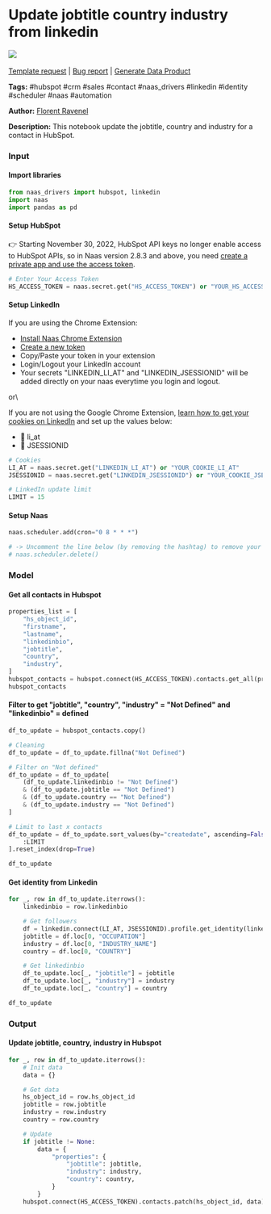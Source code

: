 # Update jobtitle country industry from linkedin

[![](https://naasai-public.s3.eu-west-3.amazonaws.com/Open\_in\_Naas\_Lab.svg)](https://app.naas.ai/user-redirect/naas/downloader?url=https://raw.githubusercontent.com/jupyter-naas/awesome-notebooks/master/HubSpot/HubSpot\_Update\_jobtitle\_country\_industry\_from\_linkedin.ipynb)\
\
[Template request](https://github.com/jupyter-naas/awesome-notebooks/issues/new?assignees=\&labels=\&template=template-request.md\&title=Tool+-+Action+of+the+notebook+) | [Bug report](https://github.com/jupyter-naas/awesome-notebooks/issues/new?assignees=\&labels=bug\&template=bug\_report.md\&title=HubSpot+-+Update+jobtitle+country+industry+from+linkedin:+Error+short+description) | [Generate Data Product](https://app.naas.ai/user-redirect/naas/downloader?url=https://raw.githubusercontent.com/jupyter-naas/awesome-notebooks/master/Naas/Naas\_Start\_data\_product.ipynb)

**Tags:** #hubspot #crm #sales #contact #naas\_drivers #linkedin #identity #scheduler #naas #automation

**Author:** [Florent Ravenel](https://www.linkedin.com/in/florent-ravenel/)

**Description:** This notebook update the jobtitle, country and industry for a contact in HubSpot.

### Input

#### Import libraries

```python
from naas_drivers import hubspot, linkedin
import naas
import pandas as pd
```

#### Setup HubSpot

👉 Starting November 30, 2022, HubSpot API keys no longer enable access to HubSpot APIs, so in Naas version 2.8.3 and above, you need [create a private app and use the access token](https://developers.hubspot.com/docs/api/private-apps).

```python
# Enter Your Access Token
HS_ACCESS_TOKEN = naas.secret.get("HS_ACCESS_TOKEN") or "YOUR_HS_ACCESS_TOKEN"
```

#### Setup LinkedIn

If you are using the Chrome Extension:

* [Install Naas Chrome Extension](https://chrome.google.com/webstore/detail/naas/cpkgfedlkfiknjpkmhcglmjiefnechpp?hl=fr\&authuser=0)
* [Create a new token](https://app.naas.ai/hub/token)
* Copy/Paste your token in your extension
* Login/Logout your LinkedIn account
* Your secrets "LINKEDIN\_LI\_AT" and "LINKEDIN\_JSESSIONID" will be added directly on your naas everytime you login and logout.

or\


If you are not using the Google Chrome Extension, [learn how to get your cookies on LinkedIn](https://www.notion.so/LinkedIn-driver-Get-your-cookies-d20a8e7e508e42af8a5b52e33f3dba75) and set up the values below:

* 🍪 li\_at
* 🍪 JSESSIONID

```python
# Cookies
LI_AT = naas.secret.get("LINKEDIN_LI_AT") or "YOUR_COOKIE_LI_AT"
JSESSIONID = naas.secret.get("LINKEDIN_JSESSIONID") or "YOUR_COOKIE_JSESSIONID"

# LinkedIn update limit
LIMIT = 15
```

#### Setup Naas

```python
naas.scheduler.add(cron="0 8 * * *")

# -> Uncomment the line below (by removing the hashtag) to remove your scheduler
# naas.scheduler.delete()
```

### Model

#### Get all contacts in Hubspot

```python
properties_list = [
    "hs_object_id",
    "firstname",
    "lastname",
    "linkedinbio",
    "jobtitle",
    "country",
    "industry",
]
hubspot_contacts = hubspot.connect(HS_ACCESS_TOKEN).contacts.get_all(properties_list)
hubspot_contacts
```

#### Filter to get "jobtitle", "country", "industry" = "Not Defined" and "linkedinbio" = defined

```python
df_to_update = hubspot_contacts.copy()

# Cleaning
df_to_update = df_to_update.fillna("Not Defined")

# Filter on "Not defined"
df_to_update = df_to_update[
    (df_to_update.linkedinbio != "Not Defined")
    & (df_to_update.jobtitle == "Not Defined")
    & (df_to_update.country == "Not Defined")
    & (df_to_update.industry == "Not Defined")
]

# Limit to last x contacts
df_to_update = df_to_update.sort_values(by="createdate", ascending=False)[
    :LIMIT
].reset_index(drop=True)

df_to_update
```

#### Get identity from Linkedin

```python
for _, row in df_to_update.iterrows():
    linkedinbio = row.linkedinbio

    # Get followers
    df = linkedin.connect(LI_AT, JSESSIONID).profile.get_identity(linkedinbio)
    jobtitle = df.loc[0, "OCCUPATION"]
    industry = df.loc[0, "INDUSTRY_NAME"]
    country = df.loc[0, "COUNTRY"]

    # Get linkedinbio
    df_to_update.loc[_, "jobtitle"] = jobtitle
    df_to_update.loc[_, "industry"] = industry
    df_to_update.loc[_, "country"] = country

df_to_update
```

### Output

#### Update jobtitle, country, industry in Hubspot

```python
for _, row in df_to_update.iterrows():
    # Init data
    data = {}

    # Get data
    hs_object_id = row.hs_object_id
    jobtitle = row.jobtitle
    industry = row.industry
    country = row.country

    # Update
    if jobtitle != None:
        data = {
            "properties": {
                "jobtitle": jobtitle,
                "industry": industry,
                "country": country,
            }
        }
    hubspot.connect(HS_ACCESS_TOKEN).contacts.patch(hs_object_id, data)
```
